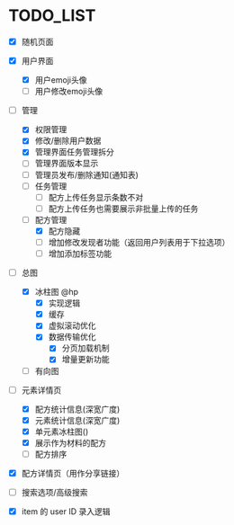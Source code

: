 # TODO_LIST

- [X] 随机页面
- [X] 用户界面

  - [X] 用户emoji头像
  - [ ] 用户修改emoji头像
- [ ] 管理

  - [X] 权限管理
  - [X] 修改/删除用户数据
  - [X] 管理界面任务管理拆分
  - [ ] 管理界面版本显示
  - [ ] 管理员发布/删除通知(通知表)
  - [ ] 任务管理
    - [ ] 配方上传任务显示条数不对
    - [ ] 配方上传任务也需要展示非批量上传的任务
  - [ ] 配方管理
    - [X] 配方隐藏
    - [ ] 增加修改发现者功能（返回用户列表用于下拉选项）
    - [ ] 增加添加标签功能
- [ ] 总图

  - [X] 冰柱图 @hp
    - [X] 实现逻辑
    - [X] 缓存
    - [X] 虚拟滚动优化
    - [X] 数据传输优化
      - [X] 分页加载机制
      - [X] 增量更新功能
  - [ ] 有向图
- [ ] 元素详情页

  - [X] 配方统计信息(深宽广度)
  - [X] 元素统计信息(深宽广度)
  - [X] 单元素冰柱图()
  - [X] 展示作为材料的配方
  - [ ] 配方排序
- [X] 配方详情页（用作分享链接）
- [ ] 搜索选项/高级搜索
- [X] item 的 user ID 录入逻辑
